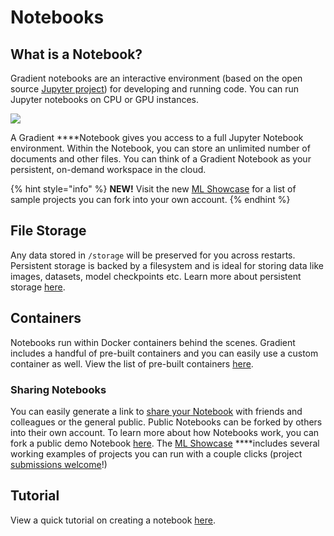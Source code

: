# Notebooks

## What is a Notebook?

Gradient notebooks are an interactive environment \(based on the open source [Jupyter project](https://jupyter.org/)\) for developing and running code. You can run Jupyter notebooks on CPU or GPU instances. 

![](../../.gitbook/assets/5d9e969e1a0436e128ff6b4b_shot-2019-09-23-at-11.13.38-am4.png)

A Gradient ****Notebook gives you access to a full Jupyter Notebook environment. Within the Notebook, you can store an unlimited number of documents and other files. You can think of a Gradient Notebook as your persistent, on-demand workspace in the cloud.

{% hint style="info" %}
**NEW!**  Visit the new [ML Showcase](https://ml-showcase.paperspace.com/) for a list of sample projects you can fork into your own account.
{% endhint %}

## File Storage

Any data stored in `/storage` will be preserved for you across restarts. Persistent storage is backed by a filesystem and is ideal for storing data like images, datasets, model checkpoints etc.  Learn more about persistent storage [here](../../data/data-overview/#persistent-storage).

## Containers

Notebooks run within Docker containers behind the scenes. Gradient includes a handful of pre-built containers and you can easily use a custom container as well.  View the list of pre-built containers [here](create-a-notebook/notebook-containers/).

### Sharing Notebooks

You can easily generate a link to [share your Notebook](create-a-notebook/share-a-notebook.md) with friends and colleagues or the general public. Public Notebooks can be forked by others into their own account. To learn more about how Notebooks work, you can fork a public demo Notebook [here](https://console.paperspace.com/ps-dan/notebook/pr3k0bq87).  The [ML Showcase](https://ml-showcase.paperspace.com/) ****includes several working examples of projects you can run with a couple clicks \(project [submissions welcome](https://blog.paperspace.com/write-for-paperspace/)!\)

## Tutorial

View a quick tutorial on creating a notebook [here](../../get-started/tutorials-list/getting-started-with-gradient-notebooks-old.md).

